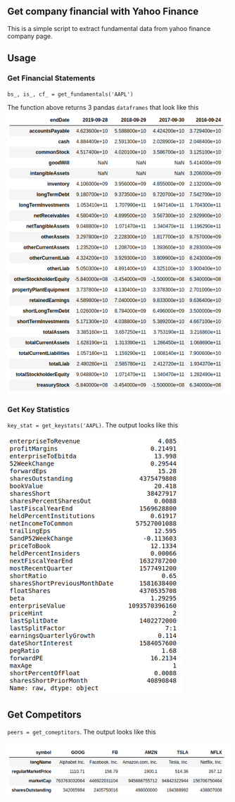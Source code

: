 ## Get company financial with Yahoo Finance

This is a simple script to extract fundamental data from yahoo finance company page.

## Usage
### Get Financial Statements
`bs_, is_, cf_ = get_fundamentals('AAPL')`

The function above returns 3 pandas `dataframes` that look like this
!['statement'](screenshots/screenshot.png)


### Get Key Statistics
`key_stat = get_keystats('AAPL)`. The output looks like this

!['keystats'](screenshots/screenshot2.png)


## Get Competitors

`peers = get_comeptitors`. The output looks like this

!['competitors'](screenshots/screenshot3.png)
